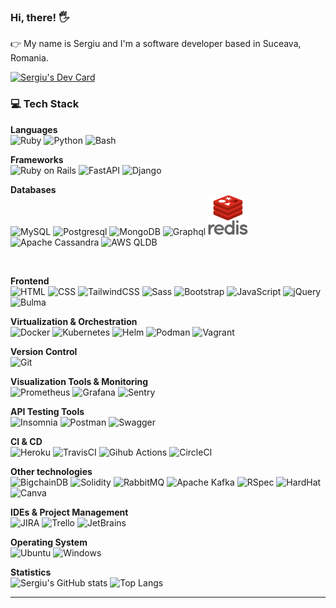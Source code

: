 ### Hi, there! 🖐️

👉 My name is Sergiu and I'm a software developer based in Suceava, Romania.<br>

<a style="align: center;" href="https://app.daily.dev/sergiulupaiescu"><img src="https://api.daily.dev/devcards/v2/VjhcIgjSA19OnYaVnmpeP.png?type=default&r=sj5" width="356" alt="Sergiu's Dev Card"/></a>

### 💻 Tech Stack
<b>Languages</b><br>
<img src="https://cdn.jsdelivr.net/gh/devicons/devicon/icons/ruby/ruby-original-wordmark.svg" title="Ruby" style="height: 4rem; background-color:white"/>
<img src="https://cdn.jsdelivr.net/gh/devicons/devicon/icons/python/python-original.svg" title="Python" style="height: 4rem"/>
<img src="https://cdn.jsdelivr.net/gh/devicons/devicon@latest/icons/bash/bash-plain.svg" title="Bash" alt="Bash" style="height: 4rem;"/>
<br>

<b>Frameworks</b><br>
<img src="https://upload.wikimedia.org/wikipedia/commons/6/62/Ruby_On_Rails_Logo.svg" title="Ruby on Rails" style="height: 4rem"/>
<img src="https://cdn.jsdelivr.net/gh/devicons/devicon/icons/fastapi/fastapi-original.svg" title="FastAPI" style="height: 4rem"/>
<img src="https://cdn.worldvectorlogo.com/logos/django.svg" title="Django" style="height: 4rem; background-color:white"/>
<br>

<b>Databases</b><br>
<img src="https://cdn.jsdelivr.net/gh/devicons/devicon/icons/mysql/mysql-original-wordmark.svg" title="MySQL" style="height: 4rem"/>
<img src="https://cdn.jsdelivr.net/gh/devicons/devicon/icons/postgresql/postgresql-original-wordmark.svg" title="Postgresql" style="height: 4rem"/>
<img src="https://cdn.jsdelivr.net/gh/devicons/devicon/icons/mongodb/mongodb-original-wordmark.svg" title="MongoDB" style="height: 4rem; background-color:white"/>
<img src="https://www.vectorlogo.zone/logos/graphql/graphql-icon.svg" title="Graphql" style="height: 4rem; background-color:white"/>
<img src="https://raw.githubusercontent.com/devicons/devicon/master/icons/redis/redis-original-wordmark.svg" title="Redis" style="height: 4rem; background-color:white"/>
<img src="https://github.com/user-attachments/assets/a344f589-9016-4d28-a471-77cc8f75e763" title="Apache Cassandra" alt="Apache Cassandra" style="height: 4rem;"/>
<img src="https://github.com/user-attachments/assets/519ff5c2-780e-4e9d-9832-a2e0d84e3b78" title="AWS QLDB" alt="AWS QLDB" style="height: 4rem;"/>

<br>

<b>Frontend</b><br>
<img src="https://cdn.jsdelivr.net/gh/devicons/devicon/icons/html5/html5-original-wordmark.svg" title="HTML" style="height: 4rem"/>
<img src="https://github.com/user-attachments/assets/7aa365f1-f144-4dfc-b33f-3cefe8cb4c78" title="CSS" alt="CSS" style="height: 4rem;"/>
<img src="https://github.com/user-attachments/assets/2ed35523-792b-4301-b251-8c15bb560558" title="TailwindCSS" alt="TailwindCSS" style="height: 4rem;"/>
<img src="https://github.com/user-attachments/assets/ddd2e7cf-038b-474e-b247-a61ecc593d05" title="Sass" alt="Sass" style="height: 4rem;"/>
<img src="https://github.com/user-attachments/assets/311d4191-b076-4c45-a193-9cc3cac40d4f" title="Bootstrap" alt="Bootstrap" style="height: 4rem;"/>
<img src="https://github.com/user-attachments/assets/0a8e8d01-50ae-4bf2-9a17-e17ef94e3d86" title="JavaScript" alt="JavaScript" style="height: 4rem;"/>
<img src="https://github.com/user-attachments/assets/de5b1aa5-f073-4bcf-90df-0b8b56d7be30" title="jQuery" alt="jQuery" style="height: 4rem;"/>
<img src="https://raw.githubusercontent.com/gilbarbara/logos/804dc257b59e144eaca5bc6ffd16949752c6f789/logos/bulma.svg" title="Bulma" style="height: 4rem; background-color:white"/>
<br>

<b>Virtualization & Orchestration</b><br>
<img src="https://cdn.jsdelivr.net/gh/devicons/devicon/icons/docker/docker-original-wordmark.svg" title="Docker" style="height: 4rem"/>
<img src="https://github.com/user-attachments/assets/d39b721d-0893-436b-b866-d48d056d2b0b" title="Kubernetes" alt="Kubernetes" style="height: 4rem;"/>
<img src="https://github.com/user-attachments/assets/782ff299-f3ae-4df7-85fb-87be4d745e87" title="Helm" alt="Helm" style="height: 4rem;"/>
<img src="https://github.com/user-attachments/assets/18d15042-991f-419e-b13a-5a1432464b10" title="Podman" alt="Podman" style="height: 4rem;"/>
<img src="https://github.com/user-attachments/assets/a8367fa3-4d59-42c1-b3c6-384389a33c75" title="Vagrant" alt="Vagrant" style="height: 4rem;"/>

<b>Version Control</b><br>
<img src="https://cdn.jsdelivr.net/gh/devicons/devicon/icons/git/git-plain.svg" title="Git" style="height: 4rem"/>

<b>Visualization Tools & Monitoring</b><br>
<img src="https://github.com/user-attachments/assets/d26dd299-3d4a-416c-abca-72eb206ba12d" title="Prometheus" alt="Prometheus" style="height: 4rem;"/>
<img src="https://github.com/user-attachments/assets/2f0077e0-e5f6-4d80-b5b7-e9d40a5a4f76" title="Grafana" alt="Grafana" style="height: 4rem;"/>
<img src="https://cdn.jsdelivr.net/gh/devicons/devicon@latest/icons/sentry/sentry-original.svg" title="Sentry" alt="Sentry" style="height: 4rem;" /> 

<b>API Testing Tools</b><br>
<img src="https://github.com/user-attachments/assets/11d9fec4-9f78-4564-a22e-2edb4c9ca09b" title="Insomnia" alt="Insomnia" style="height: 4rem;"/>
<img src="https://www.vectorlogo.zone/logos/getpostman/getpostman-icon.svg" title="Postman" alt="Postman" style="height: 4rem; background-color:white"/>
<img src="https://github.com/user-attachments/assets/1884c838-19ab-455d-b834-bb690f3deb43" title="Swagger" alt="Swagger" style="height: 4rem;"/>

<b>CI & CD</b><br>
<img src="https://github.com/user-attachments/assets/71dea4c0-8d92-4158-85af-d94383875d9a" title="Heroku" alt="Heroku" style="height: 4rem;"/>
<img src="https://www.vectorlogo.zone/logos/travis-ci/travis-ci-icon.svg" title="TravisCI" style="height: 4rem; background-color:white"/>
<img src="https://github.com/user-attachments/assets/71cfcb79-77b3-4631-95c2-d0cd48a658ca" title="Gihub Actions" style="height: 4rem; background-color:white"/>
<img src="https://github.com/user-attachments/assets/d2950f5b-55bb-4ec9-b212-53928303aa90" title="CircleCI" style="height: 4rem; background-color:white"/>

<b>Other technologies</b><br>
<img src="https://cdn.icon-icons.com/icons2/2699/PNG/512/bigchaindb_logo_icon_167810.png" title="BigchainDB" style="height: 4rem; background-color:white"/>
<img src="https://cdn.icon-icons.com/icons2/2107/PNG/128/file_type_solidity_icon_130156.png" title="Solidity" style="height: 4rem; background-color:white"/>
<img src="https://cdn.jsdelivr.net/gh/devicons/devicon@latest/icons/rabbitmq/rabbitmq-original.svg" title="RabbitMQ" alt="RabbitMQ" style="height: 4rem;" />
<img src="https://github.com/user-attachments/assets/2e4e5640-28f4-402e-a9cf-442a7a9ac920" title="Apache Kafka" alt="Apache Kafka" style="height: 4rem;" />
<img src="https://github.com/user-attachments/assets/123a0f97-cc49-4812-a78f-76497a2f0642" title="RSpec" alt="RSpec" style="height: 4rem;"/>
<img src="https://github.com/user-attachments/assets/693a64a8-68c8-4d95-8aea-cb1bf6bd4567" title="HardHat" alt="HardHat" style="height: 4rem;"/>
<img src="https://github.com/user-attachments/assets/098e88e4-7f72-434a-9834-e657dc1c74d7" title="Canva" alt="Canva" style="height: 4rem;"/>

<b>IDEs & Project Management</b><br>
<img src="https://github.com/user-attachments/assets/4eb7332e-0427-4b42-922d-13164367ed8d" title="Jira" alt="JIRA" style="height: 4rem;"/>
<img src="https://github.com/user-attachments/assets/cc11e9b0-908b-435e-b08f-fdf06d7c195b" title="Trello" alt="Trello" style="height: 4rem;"/>
<img src="https://github.com/user-attachments/assets/3eda17ec-969c-4743-930b-03c80346b899" title="JetBrains" alt="JetBrains" style="height: 4rem;"/>

<b>Operating System</b><br>
<img src="https://github.com/user-attachments/assets/e3006087-58a3-4a99-bd32-c3254ccd0b07" title="Ubuntu" alt="Ubuntu" style="height: 4rem; background-color:white"/>
<img src="https://github.com/user-attachments/assets/70b01da1-1226-4d77-82ea-471e0f851e76" title="Windows" alt="Windows" style="height: 4rem; background-color:white"/>

</p>

<b>Statistics</b><br>
![Sergiu's GitHub stats](https://github-readme-stats.vercel.app/api?username=SergiuLupaiescu&show_icons=true&show=reviews,discussions_started,discussions_answered,prs_merged,prs_merged_percentage)
![Top Langs](https://github-readme-stats.vercel.app/api/top-langs/?username=SergiuLupaiescu&langs_count=20&layout=compact&card_width=320&count_private=true)

------
